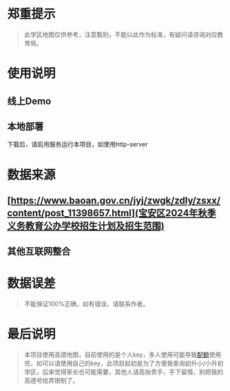 # 郑重提示

> 此学区地图仅供参考，注意甄别，不能以此作为标准，有疑问请咨询对应教育局。

# 使用说明

## 线上Demo

## 本地部署

下载后，请启用服务运行本项目，如使用http-server

# 数据来源

## [https://www.baoan.gov.cn/jyj/zwgk/zdly/zsxx/content/post_11398657.html](宝安区2024年秋季义务教育公办学校招生计划及招生范围)

## 其他互联网整合

# 数据误差

> 不能保证100%正确，如有错误，请联系作者。

# 最后说明

> 本项目使用高德地图，目前使用的是个人key，多人使用可能导致[配额](https://lbs.amap.com/upgrade#price)使用完，如可以请使用自己的key，此项目起初是为了方便我查询幼升小/小升初学区，后来觉得家长也可能需要，其他人请高抬贵手，手下留情，别把我的高德号给弄限制了。

